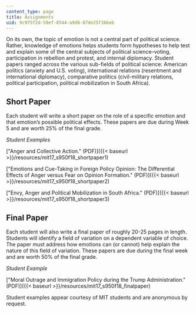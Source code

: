 ```yaml
---
content_type: page
title: Assignments
uid: 9c975f2d-59ef-8544-a9d8-07de25f366eb
---
```


On its own, the topic of emotion is not a central part of political science. Rather, knowledge of emotions helps students form hypotheses to help test and explain some of the central subjects of political science–voting, participation in rebellion and protest, and internal diplomacy. Student papers ranged across the various sub-fields of political science: American politics (anxiety and U.S. voting), international relations (resentment and international diplomacy), comparative politics (civil-military relations, political participation, political mobilization in South Africa).

Short Paper 
------------

Each student will write a short paper on the role of a specific emotion and that emotion’s possible political effects. These papers are due during Week 5 and are worth 25% of the final grade.

_Student Examples_

["Anger and Collective Action." (PDF)]({{< baseurl >}}/resources/mit17_s950f18_shortpaper1)

["Emotions and Cue-Taking in Foreign Policy Opinion: The Differential Effects of Anger versus Fear on Opinion Formation." (PDF)]({{< baseurl >}}/resources/mit17_s950f18_shortpaper2)

["Envy, Anger and Political Mobilization in South Africa." (PDF)]({{< baseurl >}}/resources/mit17_s950f18_shortpaper3)

Final Paper 
------------

Each student will also write a final paper of roughly 20-25 pages in length. Students will identify a field of variation on a dependent variable of choice. The paper must address how emotions can (or cannot) help explain the nature of this field of variation. These papers are due during the final week and are worth 50% of the final grade.

_Student Example_

["Moral Outrage and Immigration Policy during the Trump Administration." (PDF)]({{< baseurl >}}/resources/mit17_s950f18_finalpaper)

Student examples appear courtesy of MIT students and are anonymous by request.